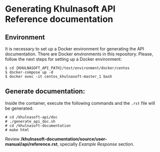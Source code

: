 # Generating Khulnasoft API Reference documentation

## Environment
It is necessary to set up a Docker environment for generating the API documentation. There are Docker environments in this repository. Please, follow the next steps for setting up a Docker environment:
```shellsession
$ cd {KHULNASOFT_API_PATH}/test/environment/docker/centos
$ docker-compose up -d
$ docker exec -it centos_khulnasoft-master_1 bash
```

## Generate documentation:

Inside the container, execute the following commands and the `.rst` file will be generated:
```shellsession
# cd /khulnasoft-api/doc
# ./generate_api_doc.sh
# cd /khulnasoft-documentation
# make html
```

Review **/khulnasoft-documentation/source/user-manual/api/reference.rst**, specially *Example Response* section.
